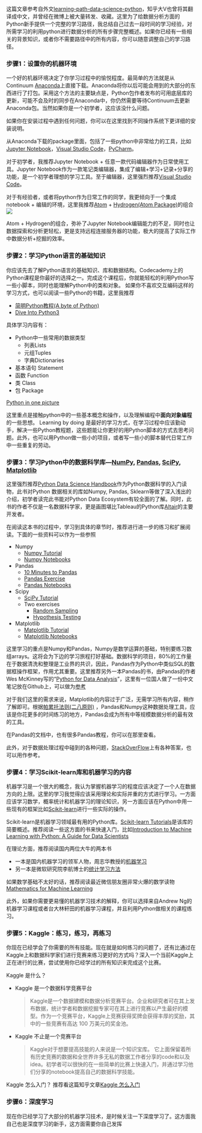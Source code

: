 这篇文章参考自外文[learning-path-data-science-python](https://www.analyticsvidhya.com/learning-paths-data-science-business-analytics-business-intelligence-big-data/learning-path-data-science-python/)，知乎大V也曾将其翻译成中文，并曾经在微博上被大量转发、收藏。这里为了给数据分析方面的Python新手提供一个完整的学习路径，我总结自己过去一段时间的学习经验，对所需学习的利用python进行数据分析的所有步骤完整概述。如果你已经有一些相关的背景知识，或者你不需要路径中的所有内容，你可以随意调整自己的学习路径。

### 步骤1：设置你的机器环境

一个好的机器环境决定了你学习过程中的愉悦程度。最简单的方法就是从Continuum [Anaconda](https://www.anaconda.com/distribution/)上直接下载。Anaconda将你以后可能会用到的大部分的东西进行了打包。采用这个方法的主要缺点是，Python包作者发布的可用底层库的更新，可能不会及时的同步在Anaconda中，你仍然需要等待Continuum去更新Anaconda包。当然如果你是一个初学者，这应该没什么问题。

如果你在安装过程中遇到任何问题，你可以在这里找到不同操作系统下更详细的安装说明。

从Anaconda下载的package里面，包括了一些python中非常给力的工具，比如[Jupyter Notebook](https://jupyter.org/)，[Visual Studio Code](https://code.visualstudio.com/)，[PyCharm](https://www.jetbrains.com/pycharm/)。

对于初学者，我推荐Jupyter Notebook + 任意一款代码编辑器作为日常使用工具。Jupyter Notebook作为一款笔记类编辑器，集成了编辑+学习+记录+分享的功能，是一个初学者理想的学习工具。至于编辑器，这里强烈推荐[Visual Studio Code](https://code.visualstudio.com/)。

对于有经验者，或者将python作为日常工作的同学，我更倾向于一个集成notebook + 编辑的环境，这里我推荐[Atom](https://atom.io/) + [Hydrogen(Atom Package)](https://nteract.gitbooks.io/hydrogen/)的组合
![](https://cloud.githubusercontent.com/assets/13285808/20360886/7e03e524-ac03-11e6-9176-37677f226619.gif)

Atom + Hydrogen的组合，弥补了Jupyter Notebook编辑能力的不足，同时也让数据探索和分析更轻松，更是支持远程连接服务器的功能，极大的提高了实际工作中数据分析+挖掘的效率。


### 步骤2：学习Python语言的基础知识

你应该先去了解Python语言的基础知识、库和数据结构。Codecademy上的Python课程是你最好的选择之一。完成这个课程后，你就能轻松的利用Python写一些小脚本，同时也能理解Python中的类和对象。
如果你不喜欢交互编码这样的学习方式，也可以阅读一些Python的书籍，这里我推荐
* [简明Python教程(A byte of Python)](https://bop.mol.uno/)
* [Dive Into Python3](http://www.ttlsa.com/docs/dive-into-python3/)

具体学习内容有：
* Python中一些常用的数据类型
  * 列表Lists
  * 元组Tuples
  * 字典Dictionaries
* 基本语句 Statement
* 函数 Function
* 类 Class
* 包 Package

[Python in one picture](http://77qingliu-blog.oss-cn-shanghai.aliyuncs.com/py3%20in%20one%20pic.png)

这里重点是接触python中的一些基本概念和操作，以及理解编程中**面向对象编程**的一些思想。
Learning by doing 是最好的学习方式，在学习过程中应该勤动手，解决一些Python教程题，这些题能让你更好的用Python脚本的方式去思考问题。此外，也可以用Python做一些小的项目，或者写一些小的脚本替代日常工作中一些重复的劳动。

### 步骤3：学习Python中的数据科学库—[NumPy](http://www.numpy.org/), [Pandas](https://pandas.pydata.org/), [SciPy](https://www.scipy.org/), [Matplotlib](https://matplotlib.org/)

这里强烈推荐[Python Data Science Handbook](https://jakevdp.github.io/PythonDataScienceHandbook/)作为Python数据科学的入门读物，此书对Python 数据相关的库如Numpy, Pandas, Sklearn等做了深入浅出的介绍，初学者读完此书能对Python Data Ecosystem有较全面的了解。同时，此书的作者不仅是一名数据科学家，更是画图堪比Tableau的Python库[Altair](https://altair-viz.github.io/)的主要开发者。

在阅读这本书的过程中，学习到具体的章节时，推荐进行进一步的练习和扩展阅读。下面的一些资料可以作为一些参照
* Numpy
  * [Numpy Tutorial](https://www.numpy.org/devdocs/user/quickstart.html)
  * [Numpy Notebooks](https://nbviewer.jupyter.org/github/donnemartin/data-science-ipython-notebooks/tree/master/numpy/)
* Pandas
  * [10 Minutes to Pandas](http://pandas.pydata.org/pandas-docs/stable/getting_started/10min.html)
  * [Pandas Exercise](https://nbviewer.jupyter.org/github/guipsamora/pandas_exercises/tree/master/)
  * [Pandas Notebooks](https://nbviewer.jupyter.org/github/donnemartin/data-science-ipython-notebooks/tree/master/pandas/)
* Scipy
  * [SciPy Tutorial](https://docs.scipy.org/doc/scipy/reference/tutorial/)
  * Two exercises
    * [Random Sampling](https://nbviewer.jupyter.org/github/donnemartin/data-science-ipython-notebooks/blob/master/scipy/sampling.ipynb)
    * [Hypothesis Testing](https://nbviewer.jupyter.org/github/donnemartin/data-science-ipython-notebooks/blob/master/scipy/hypothesis.ipynb)
* Matplotlib
  * [Matplotlib Tutorial](https://matplotlib.org/tutorials/index.html)
  * [Matplotlib Notebooks](https://nbviewer.jupyter.org/github/donnemartin/data-science-ipython-notebooks/tree/master/matplotlib/)

这里学习的重点是Numpy和Pandas，Numpy是数学运算的基础，特别要练习数组arrays。这将会为下边的学习旅程打好基础。数据科学的项目，80%的工作量在于数据清洗和整理是工业界的共识，因此，Pandas作为Python中类似SQL的数据框操作框架，作用尤其重要。这里推荐另外一本Pandas的书，由Pandas的作者Wes McKinney写的“[Python for Data Analysis](http://wesmckinney.com/pages/book.html)”，这里有一位国人做了一份中文笔记放在Github上，可以做为[参考](https://nbviewer.jupyter.org/github/LearnXu/pydata-notebook/tree/master/
)

对于我们这里的需求来说，Matplotlib的内容过于广泛，无需学习所有内容，稍作了解即可。根据[帕累托法则(二八原则)](https://zh.wikipedia.org/wiki/%E5%B8%95%E7%B4%AF%E6%89%98%E6%B3%95%E5%88%99)
，Pandas和Numpy这种数据处理工具，应该是你花更多的时间练习的地方，Pandas会成为所有中等规模数据分析的最有效的工具。

在Pandas的文档中，也有很多Pandas教程，你可以在那里查看。

此外，对于数据处理过程中碰到的各种问题，[StackOverFlow](https://stackoverflow.com/tags/pandas/hot)上有各种答案，也可以用作参考。

### 步骤4：学习Scikit-learn库和机器学习的内容

机器学习是一个很大的概念，我认为掌握机器学习的程度应该决定了一个人在数据方向的上限。这里的学习我觉得应该采用理论和实际并重的方式进行学习。一方面应该学习数学，概率统计和机器学习的理论知识，另一方面应该在Python中用一些现有的框架比如[Scikit-learn](https://scikit-learn.org/stable/)进行一些实际的操作。 


Scikit-learn是机器学习领域最有用的Python库。[Scikit-learn Tutorials](https://scikit-learn.org/stable/tutorial/index.html)是该库的简要概述。推荐阅读一些这方面的书来快速入门，比如[Introduction to Machine Learning with Python: A Guide for Data Scientists](https://www.oreilly.com/library/view/introduction-to-machine/9781449369880/)

在理论方面，推荐阅读国内两位大牛的两本书
* 一本是国内机器学习的领军人物，周志华教授的[机器学习](https://book.douban.com/subject/26708119/)
* 另一本是微软研究院李航博士的[统计学习方法](https://book.douban.com/subject/10590856/)

如果数学基础不太好的话，推荐阅读最近微信朋友圈非常火爆的数学读物[Mathematics for Machine Learning](https://mml-book.github.io/)

此外，如果你需要更易懂的机器学习技术的解释，你可以选择来自Andrew Ng的机器学习课程或者台大林轩田的机器学习课程，并且利用Python做相关的课程练习。


### 步骤5：Kaggle：练习，练习，再练习

你现在已经学会了你需要的所有技能。现在就是如何练习的问题了，还有比通过在Kaggle上和数据科学家们进行竞赛来练习更好的方式吗？深入一个当前Kaggle上正在进行的比赛，尝试使用你已经学过的所有知识来完成这个比赛。

Kaggle 是什么？

* Kaggle 是一个数据科学竞赛平台
    >Kaggle是一个数据建模和数据分析竞赛平台。企业和研究者可在其上发布数据，统计学者和数据挖掘专家可在其上进行竞赛以产生最好的模型。作为一个竞赛平台，Kaggle上竞赛获得奖牌会获得丰厚的奖励，其中的一些竞赛有高达 100 万美元的奖金池。
* Kaggle 不止是一个竞赛平台
    >Kaggle对于想要提高技能的人来说是一个知识宝库。 它上面保留着所有历史竞赛的数据和全世界许多无私的数据工作者分享的code和以及idea。初学者可以很快的在一些简单的比赛上快速入门，并通过学习他们分享的notebook提高自己的数据科学技能。

Kaggle 怎么入门？
推荐看这篇知乎文章[Kaggle 怎么入门](https://www.zhihu.com/question/23987009)


### 步骤6：深度学习

现在你已经学习了大部分的机器学习技术，是时候关注一下深度学习了。这方面我自己也是深度学习的新手，这方面需要你自己发挥
